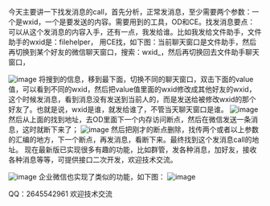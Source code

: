 今天主要讲一下找发消息的call，首先分析，正常发消息，至少需要两个参数：一个是wxid，一个是要发送的内容。需要用到的工具，OD和CE。找发消息要点：可以从这个发消息的内容入手，还有一点，我发给谁。比如我发给文件助手，文件助手的wxid是：filehelper，
用CE找，如下图：当前聊天窗口是文件助手，然后再切换到某个好友的微信聊天窗口，搜索：wxid_，然后再切换回去文件助手聊天窗口，

![image](https://user-images.githubusercontent.com/96330669/162386972-959c38e2-0b8f-4105-bcaf-67416b834a70.png)
将搜到的信息，移到最下面，切换不同的聊天窗口，双击下面的value值，可以看到不同的wxid，然后把value值里面的wxid修改成其他好友的wxid，这个时候发消息，看到消息没有发送到当前人的，而是发送给被修改wxid的那个好友了。也就是说，wxid是谁，就发给谁了，不管当天聊天窗口是谁。
![image](https://user-images.githubusercontent.com/96330669/162387282-639edffb-a41e-4c3b-8e5b-d328199e55b4.png)
然后从上面的找到地址，去OD里面下一个内存访问断点，然后在微信发送一条消息，这时就断下来了；
![image](https://user-images.githubusercontent.com/96330669/162387465-3e565157-8dff-4dbf-9925-c76322912192.png)
然后把刚才的断点删除，找传两个或者以上参数的汇编的地方，下一个断点，再发消息，看断下来。最终找到这个发消息call的地址。
现在最新版已实现很多有趣的功能，比如群管，发各种消息，加好友，接收各种消息等等，可提供接口二次开发，欢迎技术交流。

![image](https://user-images.githubusercontent.com/96330669/162387802-46f3061c-d829-44a6-9126-e07681ed1872.png)
企业微信也实现了类似的功能，如下图：
![image](https://user-images.githubusercontent.com/96330669/162388199-3c3ec65f-d3ec-477c-b7a7-e5b5ed037b9f.png)

QQ：2645542961
欢迎技术交流
